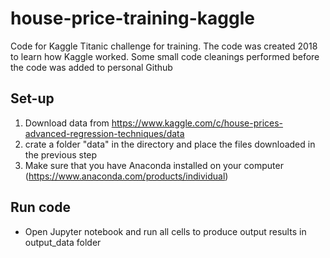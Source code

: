 # house-price-training-kaggle
Code for Kaggle Titanic challenge for training. The code was created 2018 to learn how Kaggle worked.
Some small code cleanings performed before the code was added to personal Github

## Set-up
1. Download data from https://www.kaggle.com/c/house-prices-advanced-regression-techniques/data
2. crate a folder "data" in the directory and place the files downloaded in the previous step
3. Make sure that you have Anaconda installed on your computer (https://www.anaconda.com/products/individual)

## Run code
* Open Jupyter notebook and run all cells to produce output results in output_data folder
